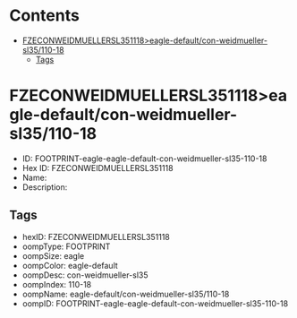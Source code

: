 



Contents
========

* [FZECONWEIDMUELLERSL351118>eagle-default/con-weidmueller-sl35/110-18](#fzeconweidmuellersl351118eagle-defaultcon-weidmueller-sl35110-18)
	* [Tags](#tags)

# FZECONWEIDMUELLERSL351118>eagle-default/con-weidmueller-sl35/110-18

- ID: FOOTPRINT-eagle-eagle-default-con-weidmueller-sl35-110-18
- Hex ID: FZECONWEIDMUELLERSL351118
- Name: 
- Description: 

## Tags

- hexID: FZECONWEIDMUELLERSL351118
- oompType: FOOTPRINT
- oompSize: eagle
- oompColor: eagle-default
- oompDesc: con-weidmueller-sl35
- oompIndex: 110-18
- oompName: eagle-default/con-weidmueller-sl35/110-18
- oompID: FOOTPRINT-eagle-eagle-default-con-weidmueller-sl35-110-18
